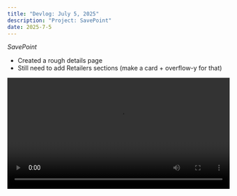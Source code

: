 ```yaml
---
title: "Devlog: July 5, 2025"
description: "Project: SavePoint"
date: 2025-7-5
---
```


*SavePoint*

- Created a rough details page
- Still need to add Retailers sections (make a card + overflow-y for that)

<video width="100%" controls>
  <source src="/blog/savepointdevlogs/post-32/Details View.mov" type="video/mp4">
</video>
